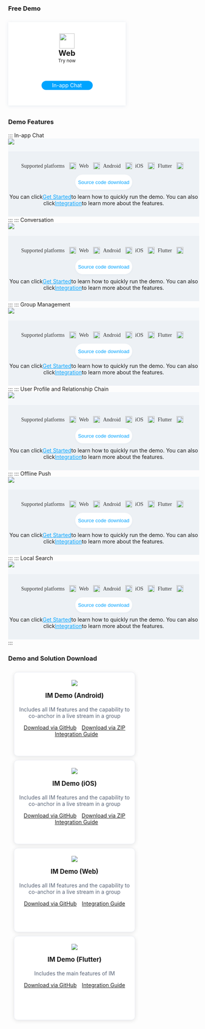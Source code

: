 <style>
    .card-container {
         width: 350px;
        display: block;
        float: left;
        padding-left: 15px;
        padding-right: 15px;
        box-sizing: border-box;
    }

    .card {
        height: 190px; 
        border-radius: 10px;
        padding-top: 20px;
        padding-left: 10px;
        padding-right: 10px;
        padding-bottom: 10px;
        margin-top: 10px;
        border: 1px solid #ebeef5;
        background-color: #fff;
        overflow: hidden;
        box-shadow: 0 2px 12px 0 rgb(0 0 0 / 10%);
        text-align: center;
    }
    
    .markdown-text-box img {
        box-shadow: none;
    }


    .titlename {
                color:#191919;
        position: relative;
        top: -2px;
                font-weight: bolder;
                font-size: larger;
    }
        
        @media (max-width: 768px){
                .card-container,
                .scene-card-container{
                        width: 100%;
                }
                .scene-card > div{
                        width: 100%!important;
                        margin-left: 0!important;
                }
                img {
        box-shadow: none;
    }
        }
</style>
<style>
.markdown-text-box table th,.markdown-text-box table td{text-align: center;}
.inbuttom{height: 30px;width: 150px;min-width: 24px;padding: 0 20px;background-color: #00a4ff;color: #fff;border: 1px solid #00a4ff;line-height: 30px;text-align: center;display: inline-block;cursor: pointer;outline: 0 none;box-sizing: border-box;text-decoration: none;font-size: 12px;vertical-align: middle;white-space: nowrap;}
.preview-demo-section .preview-demo-item {
    display: inline-block;
    width: 280px;
    height: 220px;
    background: #fff;
    box-shadow: 0 1px 8px 0 rgba(156,175,204,0.25);
    border-radius: 1px;
    text-align: center;
    padding: 0 15px;
    margin: 10px 10px 10px 0;
    vertical-align: top;
}

.preview-demo-section .preview-demo-item .demo-item-header {
    margin-top: 30px;
}
.preview-demo-section .preview-demo-item .demo-item-desc {
    font-size: 12px;
}

.preview-demo-section .preview-demo-item .demo-item-platform {
    font-size: 20px;
    font-weight: bold;
}
.preview-demo-section .preview-demo-item .demo-logo-wrapper {
    line-height: 1;
}
.preview-demo-section .preview-demo-item .demo-item-header img {
    box-shadow: none;
    width: 40px;
    height: 40px;
}
.preview-demo-section .preview-demo-item.style-qrcode .demo-item-download {
    margin-top: 15px;
}
.preview-demo-section .preview-demo-item.style-web .demo-item-download {
    margin-top: 46px;
}
.preview-demo-section .preview-demo-item.style-single-download-btn .demo-item-download {
    margin-top: 50px;
}
.preview-demo-section .preview-demo-item.style-flutter .demo-item-download {
    margin-top: 55px;
}
.preview-demo-section .preview-demo-item.style-electron .demo-item-download {
    margin-top: 25px;
}
.preview-demo-section .preview-demo-item.style-electron .demo-item-download-btn:first-child {
    margin-bottom: 10px;
}
.preview-demo-section .preview-demo-item .demo-item-download img {
    box-shadow: none;
    width: 110px;
    height: 110px;
}
.preview-demo-section .preview-demo-item .demo-item-download .demo-item-download-btn {
    background-color: #00a4ff;
    border-radius: 20px;
    color: #fff;
    font-size: 14px;
    width: 135px;
    height: 35px;
    line-height: 35px;
    margin: 0 auto;
}
.preview-demo-section .preview-demo-item.style-web .demo-item-download .demo-item-download-btn {
    color: #fff;
    background-color: #00a4ff;
    height: 24px;
    line-height: 24px;
    margin-bottom: 6px;
}
.preview-demo-section .preview-demo-item .demo-item-download .demo-item-download-btn:hover {
    cursor: pointer;
}
.markdown-text-box img {
        box-shadow: none;
        background:0;
}
.support-platform{
    width: 56px;
    height: 24px;
    font-family: PingFangSC-Regular;
    font-weight: 400;
    font-size: 14px;
    color: #333333;
    letter-spacing: 0;
    line-height: 24px;
}
.tab-bottom{
    width: 100%;
    height: 172px;
    background: #EDF1F5;
    display:flex;
    justify-content: center;
    align-items: center;
}
.tab-bottom .platform-icon{
    text-align:center;
}
.tab-support{
    height:24px;
    text-align:center;
    padding: 24px 0 0 0;
}
.platform-img{
    width: 18px;
    height: 18px;
    box-shadow: 0 0 0 0 #FFFFFF;
    vertical-align:-4px;
    padding:0 8px;
}
.try-icon{
    width: 16px;
    height: 16px !important;
    margin-left: 5px !important;
    vertical-align: -3px !important;
}
.tab-experience{
    width: 150px;
    height: 40px;
    background: #FFFFFF;
    box-shadow: 0 2px 4px 0 rgba(215,226,236,0.40);
    border-radius: 20px;
    border:0;
    color:#06A4FF;
    line-height:40px;
}
.tab-img {
    width: 100%;
    background-color: #F4F7FA;
    padding: 0 0 18px 0;
}
.tab-experience-button{
    height: 60px;
    display: flex;
    align-items: center;
    justify-content: center;
    
}
.rno-tabs-operation-bd {
    padding: 18px 0 0 0;
    background-color: #F4F7FA;
}
ul.rno-tabs-operation {
    padding-top: 4px;
    border-bottom: #E5E8ED 1px solid;
    position: relative;
    padding-left: 0;
    font-size: 0;
    margin-bottom: 0;
    height: 56px;
    background-color: #F4F7FA;
}
.rno-tabs-operation-item.active {
    border-bottom-color: #06A4FF;
}
.rno-tabs-operation-item {
    display: inline-block;
    text-align: center;
    position: relative;
    cursor: pointer;
    padding-bottom: 4px;
    overflow: hidden;
    vertical-align: bottom;
    margin-bottom: -1px;
    margin-right: 20px;
    border-bottom: 2px solid transparent;
    height: 36px;
    margin-top: 19px;
}
.rno-tabs-operation-item.active>a {
    color: #00a4ff;
}
</style>


### Free Demo
<div class="preview-demo-section" id="demo-card">
   <div class="preview-demo-item style-web">
        <div class="demo-item-header">
            <div class="demo-logo-wrapper">
                <img src="https://qcloudimg.tencent-cloud.cn/raw/ff4dc34a1c72fdb26fc41c1268898025.svg" alt="">
            </div>
            <div class="demo-item-platform">Web</div>
        </div>
        <div class="demo-item-desc">
           Try now
        </div>
        <div class="demo-item-download">
            <div class="demo-item-download-btn" onclick="window.open('https://web.sdk.qcloud.com/im/demo/en/index.html#/login');reportEvent({name: 'demo-click-web', ext1: 'api-sample'});">In-app Chat</div>
        </div>
    </div>
    </div>





### Demo Features

<dx-tabs>
::: In-app Chat
<div class="tab-img">
    <img src="https://qcloudimg.tencent-cloud.cn/raw/4562be8179a1534efb17d33428239c82.png"/>
</div>
<div class="tab-bottom">
    <div>
    <div class="platform-icon">
        <span class="support-platform">Supported platforms</span>
        <span class="support-platform"><img src="https://qcloudimg.tencent-cloud.cn/raw/7adfb7daedcc48ead500f1ddf6bdb237.svg" class="platform-img">Web</span>
        <span class="support-platform"><img src="https://qcloudimg.tencent-cloud.cn/raw/901d05fdb42e3ac74f4a1521c119b320.svg" class="platform-img">Android</span>
        <span class="support-platform"><img src="https://qcloudimg.tencent-cloud.cn/raw/8aef65529388017d7f9a46a24085d15a.svg" class="platform-img">iOS</span>
       <span class="support-platform"><img src="https://qcloudimg.tencent-cloud.cn/raw/864f8562e1b7780e6f23e1f2987f9ff9.svg" class="platform-img">Flutter</span>
        <span class="support-platform"><img src="" class="platform-img"></span>
    </div>
    <div class="tab-experience-button"><a href="#demo-.E5.8F.8A.E8.A7.A3.E5.86.B3.E6.96.B9.E6.A1.88.E4.B8.8B.E8.BD.BD"><button class="tab-experience">Source code download</button></a></div>
    <div style="text-align:center;">You can click<a href="https://www.tencentcloud.com/document/product/1047/45914" style="color:#06A4FF;">Get Started</a>to learn how to quickly run the demo. You can also click<a href="https://intl.cloud.tencent.com/document/product/1047/50055" style="color:#06A4FF;">Integration</a>to learn more about the features.</div>
    </div>
</div>
:::
::: Conversation
<div class="tab-img">
    <img src="https://qcloudimg.tencent-cloud.cn/raw/6be87bd426822b2e8868424c197a9bc9.png"/>
</div>
<div class="tab-bottom">
    <div>
     <div class="platform-icon">
        <span class="support-platform">Supported platforms</span>
        <span class="support-platform"><img src="https://qcloudimg.tencent-cloud.cn/raw/7adfb7daedcc48ead500f1ddf6bdb237.svg" class="platform-img">Web</span>
        <span class="support-platform"><img src="https://qcloudimg.tencent-cloud.cn/raw/901d05fdb42e3ac74f4a1521c119b320.svg" class="platform-img">Android</span>
        <span class="support-platform"><img src="https://qcloudimg.tencent-cloud.cn/raw/8aef65529388017d7f9a46a24085d15a.svg" class="platform-img">iOS</span>
       <span class="support-platform"><img src="https://qcloudimg.tencent-cloud.cn/raw/864f8562e1b7780e6f23e1f2987f9ff9.svg" class="platform-img">Flutter</span>
        <span class="support-platform"><img src="" class="platform-img"></span>
    </div>
    <div class="tab-experience-button"><a href="#demo-.E5.8F.8A.E8.A7.A3.E5.86.B3.E6.96.B9.E6.A1.88.E4.B8.8B.E8.BD.BD"><button class="tab-experience">Source code download</button></a></div>
    <div style="text-align:center;">You can click<a href="https://www.tencentcloud.com/document/product/1047/45914" style="color:#06A4FF;">Get Started</a>to learn how to quickly run the demo. You can also click<a href="https://intl.cloud.tencent.com/document/product/1047/36359" style="color:#06A4FF;">Integration</a>to learn more about the features.</div>
    </div>
</div>
:::
::: Group Management
<div class="tab-img">
    <img src="https://qcloudimg.tencent-cloud.cn/raw/583ddd04d57be2129c6005165828033c.png"/>
</div>
<div class="tab-bottom">
    <div>
     <div class="platform-icon">
        <span class="support-platform">Supported platforms</span>
        <span class="support-platform"><img src="https://qcloudimg.tencent-cloud.cn/raw/7adfb7daedcc48ead500f1ddf6bdb237.svg" class="platform-img">Web</span>
        <span class="support-platform"><img src="https://qcloudimg.tencent-cloud.cn/raw/901d05fdb42e3ac74f4a1521c119b320.svg" class="platform-img">Android</span>
        <span class="support-platform"><img src="https://qcloudimg.tencent-cloud.cn/raw/8aef65529388017d7f9a46a24085d15a.svg" class="platform-img">iOS</span>
       <span class="support-platform"><img src="https://qcloudimg.tencent-cloud.cn/raw/864f8562e1b7780e6f23e1f2987f9ff9.svg" class="platform-img">Flutter</span>
        <span class="support-platform"><img src="" class="platform-img"></span>
    </div>
    <div class="tab-experience-button"><a href="#demo-.E5.8F.8A.E8.A7.A3.E5.86.B3.E6.96.B9.E6.A1.88.E4.B8.8B.E8.BD.BD"><button class="tab-experience">Source code download</button></a></div>
    <div style="text-align:center;">You can click<a href="https://www.tencentcloud.com/document/product/1047/45914" style="color:#06A4FF;">Get Started</a>to learn how to quickly run the demo. You can also click<a href="https://intl.cloud.tencent.com/document/product/1047/36359" style="color:#06A4FF;">Integration</a>to learn more about the features.</div>
    </div>
</div>
:::
</dx-tabs>
</dx-tabs>
</dx-tabs>  

<dx-tabs>
::: User Profile and Relationship Chain
<div class="tab-img">
    <img src="https://qcloudimg.tencent-cloud.cn/raw/7cabab98274e99291cc0186f2fd34f14.png"/>
</div>
<div class="tab-bottom">
    <div>
  <div class="platform-icon">
        <span class="support-platform">Supported platforms</span>
        <span class="support-platform"><img src="https://qcloudimg.tencent-cloud.cn/raw/7adfb7daedcc48ead500f1ddf6bdb237.svg" class="platform-img">Web</span>
        <span class="support-platform"><img src="https://qcloudimg.tencent-cloud.cn/raw/901d05fdb42e3ac74f4a1521c119b320.svg" class="platform-img">Android</span>
        <span class="support-platform"><img src="https://qcloudimg.tencent-cloud.cn/raw/8aef65529388017d7f9a46a24085d15a.svg" class="platform-img">iOS</span>
       <span class="support-platform"><img src="https://qcloudimg.tencent-cloud.cn/raw/864f8562e1b7780e6f23e1f2987f9ff9.svg" class="platform-img">Flutter</span>
        <span class="support-platform"><img src="" class="platform-img"></span>
    </div>
    <div class="tab-experience-button"><a href="#demo-.E5.8F.8A.E8.A7.A3.E5.86.B3.E6.96.B9.E6.A1.88.E4.B8.8B.E8.BD.BD"><button class="tab-experience">Source code download</button></a></div>
    <div style="text-align:center;">You can click<a href="https://www.tencentcloud.com/document/product/1047/45914" style="color:#06A4FF;">Get Started</a>to learn how to quickly run the demo. You can also click<a href="https://intl.cloud.tencent.com/document/product/1047/36359" style="color:#06A4FF;">Integration</a>to learn more about the features.</div>
    </div>
</div>
:::
::: Offline Push
<div class="tab-img">
    <img src="https://qcloudimg.tencent-cloud.cn/raw/03ec8c8db4a2431ad835dac757be6af6.jpg"/>
</div>
<div class="tab-bottom">
    <div>
   <div class="platform-icon">
        <span class="support-platform">Supported platforms</span>
        <span class="support-platform"><img src="https://qcloudimg.tencent-cloud.cn/raw/7adfb7daedcc48ead500f1ddf6bdb237.svg" class="platform-img">Web</span>
        <span class="support-platform"><img src="https://qcloudimg.tencent-cloud.cn/raw/901d05fdb42e3ac74f4a1521c119b320.svg" class="platform-img">Android</span>
        <span class="support-platform"><img src="https://qcloudimg.tencent-cloud.cn/raw/8aef65529388017d7f9a46a24085d15a.svg" class="platform-img">iOS</span>
       <span class="support-platform"><img src="https://qcloudimg.tencent-cloud.cn/raw/864f8562e1b7780e6f23e1f2987f9ff9.svg" class="platform-img">Flutter</span>
        <span class="support-platform"><img src="" class="platform-img"></span>
    </div>
    <div class="tab-experience-button"><a href="#demo-.E5.8F.8A.E8.A7.A3.E5.86.B3.E6.96.B9.E6.A1.88.E4.B8.8B.E8.BD.BD"><button class="tab-experience">Source code download</button></a></div>
    <div style="text-align:center;">You can click<a href="https://www.tencentcloud.com/document/product/1047/45914" style="color:#06A4FF;">Get Started</a>to learn how to quickly run the demo. You can also click<a href="https://intl.cloud.tencent.com/document/product/1047/36359" style="color:#06A4FF;">Integration</a>to learn more about the features.</div>
    </div>
</div>
:::
::: Local Search
<div class="tab-img">
    <img src="https://qcloudimg.tencent-cloud.cn/raw/1f2595db3599daad32316d0fd037f62e.png"/>
</div>
<div class="tab-bottom">
    <div>
    <div class="platform-icon">
        <span class="support-platform">Supported platforms</span>
        <span class="support-platform"><img src="https://qcloudimg.tencent-cloud.cn/raw/7adfb7daedcc48ead500f1ddf6bdb237.svg" class="platform-img">Web</span>
        <span class="support-platform"><img src="https://qcloudimg.tencent-cloud.cn/raw/901d05fdb42e3ac74f4a1521c119b320.svg" class="platform-img">Android</span>
        <span class="support-platform"><img src="https://qcloudimg.tencent-cloud.cn/raw/8aef65529388017d7f9a46a24085d15a.svg" class="platform-img">iOS</span>
       <span class="support-platform"><img src="https://qcloudimg.tencent-cloud.cn/raw/864f8562e1b7780e6f23e1f2987f9ff9.svg" class="platform-img">Flutter</span>
        <span class="support-platform"><img src="" class="platform-img"></span>
    </div>
    <div class="tab-experience-button"><a href="#demo-.E5.8F.8A.E8.A7.A3.E5.86.B3.E6.96.B9.E6.A1.88.E4.B8.8B.E8.BD.BD"><button class="tab-experience">Source code download</button></a></div>
    <div style="text-align:center;">You can click<a href="https://www.tencentcloud.com/document/product/1047/45914" style="color:#06A4FF;">Get Started</a>to learn how to quickly run the demo. You can also click<a href="https://intl.cloud.tencent.com/document/product/1047/36359" style="color:#06A4FF;">Integration</a>to learn more about the features.</div>
    </div>
</div>
:::
</dx-tabs>
</dx-tabs>
</dx-tabs>



### Demo and Solution Download

<div>
<div style="margin-top: 15px;">
<div style="position: relative; box-sizing: border-box;  padding-bottom: 10px; margin-bottom: 10px; overflow:hidden;">
        <div class="card-container">
            <div class="card">
                                <img src="https://main.qcloudimg.com/raw/b0211b0870806899009a17a4216ea65c.svg" data-nonescope="true">
                                <p class="titlename"> IM Demo (Android)</p>
                <p style="color:#586376;">Includes all IM features and the capability to co-anchor in a live stream in a group</p>
                    <div style="margin-top: 13px;" >
                    <a href="https://github.com/tencentyun/TIMSDK/tree/master/Android">Download via GitHub</a>
                                <a style="margin-left: 10px;" href="https://im.sdk.qcloud.com/download/github/TIMSDK.zip">Download via ZIP</a>
                                <a style="margin-left: 10px;" href="https://intl.cloud.tencent.com/document/product/1047/45914">Integration Guide</a>
                    </div>
            </div>
        </div>
        <div class="card-container">
            <div class="card">
                                <img src="https://main.qcloudimg.com/raw/613f2e15bed7c8297110676b52784b71.svg" data-nonescope="true">
                                <p class="titlename"> IM Demo (iOS)</p>
                <p style="color:#586376;">Includes all IM features and the capability to co-anchor in a live stream in a group</p>
                    <div style="margin-top: 13px;" >
                    <a  href="https://github.com/tencentyun/TIMSDK/tree/master/iOS">Download via GitHub</a>
                          <a style="margin-left: 10px;" href="https://im.sdk.qcloud.com/download/github/TIMSDK.zip">Download via ZIP</a>
                                <a style="margin-left: 10px;" href="https://intl.cloud.tencent.com/document/product/1047/45913">Integration Guide</a>
                    </div>
            </div>
        </div>
        <div class="card-container">
            <div class="card">
                                <img src="https://main.qcloudimg.com/raw/98394fa5d669de7fb7a187565d138cdb.svg" data-nonescope="true">
                                <p class="titlename"> IM Demo (Web)</p>
                <p style="color:#586376;">Includes all IM features and the capability to co-anchor in a live stream in a group</p>
                    <div style="margin-top: 13px;" >
                    <a " href="https://github.com/tencentyun/TIMSDK/tree/master/Web">Download via GitHub</a>
                                <a style="margin-left: 10px;" href="https://intl.cloud.tencent.com/document/product/1047/45912">Integration Guide</a>
                    </div>
            </div>
        </div>
        <div class="card-container">
            <div class="card">
                                <img src="https://main.qcloudimg.com/raw/98394fa5d669de7fb7a187565d138cdb.svg" data-nonescope="true">
                                <p class="titlename"> IM Demo (Flutter)</p>
                <p style="color:#586376;">Includes the main features of IM</p>
                     <div style="margin-top: 13px; " >
                    <a href="https://github.com/tencentyun/TIMSDK/tree/master/Flutter/Demo/im-flutter-uikit">Download via GitHub</a>
                     <a style="margin-left: 10px;" href="https://intl.cloud.tencent.com/document/product/1047/45907">Integration Guide</a></div>
         </div>
            </div>
        </div>
    </div>
</div>
<div>





